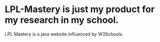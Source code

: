 # LPL-Mastery is just my product for my research in my school.
LPL Mastery is a java website influenced by W3Schools.
